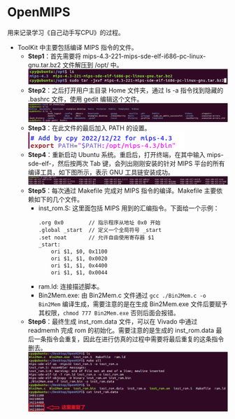 # OpenMIPS
用来记录学习《自己动手写CPU》的过程。
* ToolKit 中主要包括编译 MIPS 指令的文件。
    * **Step1**：首先需要将 mips-4.3-221-mips-sde-elf-i686-pc-linux-gnu.tar.bz2 文件解压到 /opt/ 中。
    ![1](./Picture/1.png)
    * **Step2**：之后打开用户主目录 Home 文件夹，通过 ls -a 指令找到隐藏的 .bashrc 文件，使用 gedit 编辑这个文件。
    ![2](./Picture/2.png)
    * **Step3**：在此文件的最后加入 PATH 的设置。
    ![3](./Picture/3.png)
    * **Step4**：重新启动 Ubuntu 系统。重启后，打开终端，在其中输入 mips-sde-elf-，然后按两次 Tab 键，会列出刚刚安装的针对 MIPS 平台的所有编译工具，如下图所示，表示 GNU 工具链安装成功。
    ![4](./Picture/4.png)
    * **Step5**：每次通过 Makefile 完成对 MIPS 指令的编译。Makefile 主要依赖如下的几个文件。
        * inst_rom.S: 这里面包括 MIPS 用到的汇编指令。下面给一个示例：
            ```
            .org 0x0        // 指示程序从地址 0x0 开始
            .global _start  // 定义一个全局符号 _start
            .set noat       // 允许自由使用寄存器 $1
            _start:
                ori $1, $0, 0x1100
                ori $1, $1, 0x0020
                ori $1, $1, 0x4400
                ori $1, $1, 0x0044
            ```
        * ram.ld: 连接描述脚本。
        * Bin2Mem.exe: 由 Bin2Mem.c 文件通过 `gcc ./Bin2Mem.c -o Bin2Mem` 编译生成，需要注意的是在生成 Bin2Mem.exe 文件后要赋予其权限，`chmod 777 Bin2Mem.exe` 否则后面会报错。
    * **Step6**：最终生成 inst_rom.data 文件，可以在 Vivado 中通过 readmemh 完成 rom 的初始化。需要注意的是生成的 inst_rom.data 最后一条指令会重复，因此在进行仿真的过程中需要将最后重复的这条指令删去。
        ![5](./Picture/5.png)

